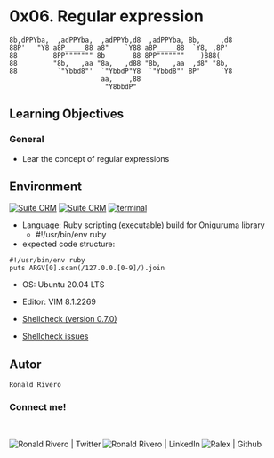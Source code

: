# 0x06. Regular expression

```
8b,dPPYba,  ,adPPYba,  ,adPPYb,d8  ,adPPYba, 8b,     ,d8
88P'   "Y8 a8P_____88 a8"    `Y88 a8P_____88  `Y8, ,8P'
88         8PP""""""" 8b       88 8PP"""""""    )888(
88         "8b,   ,aa "8a,   ,d88 "8b,   ,aa  ,d8" "8b,
88          `"Ybbd8"'  `"YbbdP"Y8  `"Ybbd8"' 8P'     `Y8
                       aa,    ,88
                        "Y8bbdP"
```

## Learning Objectives

### General

- Lear the concept of regular expressions

## Environment

<div>
<!-- ubuntu -->
<a href="https://ubuntu.com/" target="_blank"> <img height="" src="https://img.shields.io/static/v1?label=&message=Ubuntu&color=E95420&logo=Ubuntu&logoColor=E95420&labelColor=2F333A" alt="Suite CRM"></a>
<!-- vim -->
<a href="https://www.vim.org/" target="_blank"> <img height="" src="https://img.shields.io/static/v1?label=&message=Vim&color=019733&logo=Vim&logoColor=019733&labelColor=2F333A" alt="Suite CRM"></a>
<!-- bash -->
  <a href="https://www.gnu.org/software/bash/" target="_blank"> <img height="" src="https://img.shields.io/static/v1?label=&message=GNU%20Bash&color=4EAA25&logo=GNU%20Bash&logoColor=4EAA25&labelColor=2F333A" alt="terminal"></a>
</div>

- Language: Ruby scripting (executable) build for Oniguruma library
  - #!/usr/bin/env ruby
- expected code structure:

```
#!/usr/bin/env ruby
puts ARGV[0].scan(/127.0.0.[0-9]/).join
```

- OS: Ubuntu 20.04 LTS

- Editor: VIM 8.1.2269

- [Shellcheck (version 0.7.0)](https://github.com/koalaman/shellcheck#installing)

- [Shellcheck issues](https://github.com/koalaman/shellcheck/wiki/SC2034)

## Autor

```
Ronald Rivero
```

### Connect me!

<br>
<div>
<a href="https://twitter.com/ralex_uy" target="_blank">  <img align="left" alt="Ronald Rivero | Twitter" src="https://img.shields.io/twitter/follow/ralex_uy?style=social"/> </a>

<a href="https://www.linkedin.com/in/ronald-rivero/" target="_blank">  <img align="left" alt="Ronald Rivero | LinkedIn" src="https://img.shields.io/badge/LinkedIn-+19K-blue?style=social&logo=linkedin"/> </a>

<a href="https://github.com/ralexrivero/" target="_blank">  <img align="left" src="https://img.shields.io/github/followers/ralexrivero?style=social" alt="Ralex | Github"> </a>
</br>
</div>
